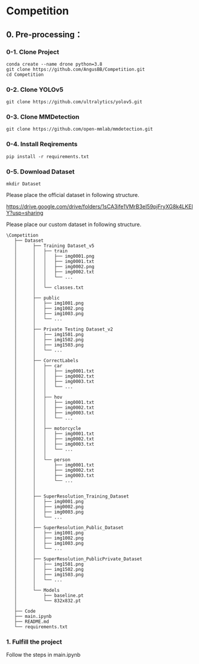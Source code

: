 # Competition

## 0. Pre-processing：

### 0-1. Clone Project

````
conda create --name drone python=3.8
git clone https://github.com/AngusBB/Competition.git
cd Competition
````

### 0-2. Clone YOLOv5

````
git clone https://github.com/ultralytics/yolov5.git
````

### 0-3. Clone MMDetection

````
git clone https://github.com/open-mmlab/mmdetection.git
````

### 0-4. Install Reqirements

````
pip install -r requirements.txt
````

### 0-5. Download Dataset

````
mkdir Dataset
````

Please place the official dataset in following structure.

https://drive.google.com/drive/folders/1sCA3ife1VMrB3eI59pjFryXG8k4LKElY?usp=sharing

Please place our custom dataset in following structure.

````
\Competition
   ├── Dataset
   │      ├── Training Dataset_v5
   │      │   ├── train
   │      │   │   ├── img0001.png
   │      │   │   ├── img0001.txt
   │      │   │   ├── img0002.png
   │      │   │   ├── img0002.txt
   │      │   │   └── ...
   │      │   │
   │      │   └── classes.txt
   │      │
   │      ├── public
   │      │   ├── img1001.png
   │      │   ├── img1002.png
   │      │   ├── img1003.png
   │      │   └── ...
   │      │
   │      ├── Private Testing Dataset_v2
   │      │   ├── img1501.png
   │      │   ├── img1502.png
   │      │   ├── img1503.png
   │      │   └── ...
   │      │
   │      ├── CorrectLabels
   │      │   ├── car
   │      │   │   ├── img0001.txt
   │      │   │   ├── img0002.txt
   │      │   │   ├── img0003.txt
   │      │   │   └── ...
   │      │   │   
   │      │   ├── hov
   │      │   │   ├── img0001.txt
   │      │   │   ├── img0002.txt
   │      │   │   ├── img0003.txt
   │      │   │   └── ...
   │      │   │   
   │      │   ├── motorcycle
   │      │   │   ├── img0001.txt
   │      │   │   ├── img0002.txt
   │      │   │   ├── img0003.txt
   │      │   │   └── ...
   │      │   │   
   │      │   └── person
   │      │       ├── img0001.txt
   │      │       ├── img0002.txt
   │      │       ├── img0003.txt
   │      │       └── ...
   │      │   
   │      │
   │      ├── SuperResolution_Training_Dataset
   │      │   ├── img0001.png
   │      │   ├── img0002.png
   │      │   ├── img0003.png
   │      │   └── ...
   │      │
   │      ├── SuperResolution_Public_Dataset
   │      │   ├── img1001.png
   │      │   ├── img1002.png
   │      │   ├── img1003.png
   │      │   └── ...
   │      │
   │      ├── SuperResolution_PublicPrivate_Dataset
   │      │   ├── img1501.png
   │      │   ├── img1502.png
   │      │   ├── img1503.png
   │      │   └── ...
   │      │
   │      └── Models
   │          ├── baseline.pt
   │          └── 832x832.pt
   │   
   ├── Code
   ├── main.ipynb
   ├── README.md
   └── requirements.txt
````

### 1. Fulfill the project
Follow the steps in main.ipynb
